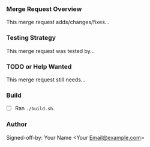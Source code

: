 ### Merge Request Overview

This merge request adds/changes/fixes...


### Testing Strategy

This merge request was tested by...


### TODO or Help Wanted

This merge request still needs...


### Build

- [ ] Ran `./build.sh`.

### Author

Signed-off-by: Your Name <Your Email@example.com>
